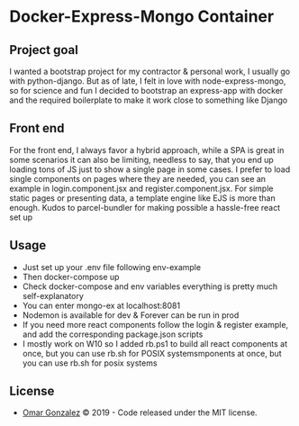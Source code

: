 # Docker-Express-Mongo Container

## Project goal

I wanted a bootstrap project for my contractor & personal work, I usually go with python-django. But as of late, I felt in love with node-express-mongo, so for science and fun I decided to bootstrap an express-app with docker and the required boilerplate to make it work close to something like Django

## Front end

For the front end, I always favor a hybrid approach, while a SPA is great in some scenarios it can also be limiting, needless to say, that you end up loading tons of JS just to show a single page in some cases. I prefer to load single components on pages where they are needed, you can see an example in login.component.jsx and register.component.jsx. For simple static pages or presenting data, a template engine like EJS is more than enough.
Kudos to parcel-bundler for making possible a hassle-free react set up

## Usage

* Just set up your .env file following env-example
* Then docker-compose up
* Check docker-compose and env variables everything is pretty much self-explanatory
* You can enter mongo-ex at localhost:8081
* Nodemon is available for dev & Forever can be run in prod
* If you need more react components follow the login & register example, and add the corresponding package.json scripts
* I mostly work on W10 so I added rb.ps1 to build all react components at once, but you can use rb.sh for POSIX systemsmponents at once, but you can use rb.sh for posix systems

## License

* [Omar Gonzalez](https://www.linkedin.com/in/omar-gonzalez-rocha-2199135a) &copy; 2019 - Code released under the MIT license.
